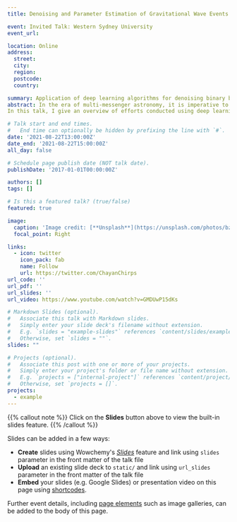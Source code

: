 ```yaml
---
title: Denoising and Parameter Estimation of Gravitational Wave Events Using Deep Learning

event: Invited Talk: Western Sydney University
event_url: 

location: Online
address:
  street: 
  city: 
  region: 
  postcode: 
  country: 

summary: Application of deep learning algorithms for denoising binary black hole gravitational waves and estimating their source properties.
abstract: In the era of multi-messenger astronomy, it is imperative to conduct rapid estimation of the masses and sky directions of gravitational wave sources for prompt electromagnetic follow-up observations. However, currently used Bayesian parameter estimation techniques by the LIGO-Virgo collaboration are not fast enough to enable detections of electromagnetic signatures arising during or just after the merger of the binary system.
In this talk, I give an overview of efforts conducted using deep learning algorithms for fast likelihood-free inference of gravitational wave source parameters at comparable accuracy to the optimal Bayesian inference results. I discuss deep learning techniques for extraction of binary black hole gravitational wave signals from noise and applications of the method for accurate sky localization and chirp mass estimation.

# Talk start and end times.
#   End time can optionally be hidden by prefixing the line with `#`.
date: '2021-08-22T13:00:00Z'
date_end: '2021-08-22T15:00:00Z'
all_day: false

# Schedule page publish date (NOT talk date).
publishDate: '2017-01-01T00:00:00Z'

authors: []
tags: []

# Is this a featured talk? (true/false)
featured: true

image:
  caption: 'Image credit: [**Unsplash**](https://unsplash.com/photos/bzdhc5b3Bxs)'
  focal_point: Right

links:
  - icon: twitter
    icon_pack: fab
    name: Follow
    url: https://twitter.com/ChayanChirps
url_code: ''
url_pdf: ''
url_slides: ''
url_video: https://www.youtube.com/watch?v=GMDUwP15dKs

# Markdown Slides (optional).
#   Associate this talk with Markdown slides.
#   Simply enter your slide deck's filename without extension.
#   E.g. `slides = "example-slides"` references `content/slides/example-slides.md`.
#   Otherwise, set `slides = ""`.
slides: ""

# Projects (optional).
#   Associate this post with one or more of your projects.
#   Simply enter your project's folder or file name without extension.
#   E.g. `projects = ["internal-project"]` references `content/project/deep-learning/index.md`.
#   Otherwise, set `projects = []`.
projects:
  - example
---
```


{{% callout note %}}
Click on the **Slides** button above to view the built-in slides feature.
{{% /callout %}}

Slides can be added in a few ways:

- **Create** slides using Wowchemy's [_Slides_](https://wowchemy.com/docs/managing-content/#create-slides) feature and link using `slides` parameter in the front matter of the talk file
- **Upload** an existing slide deck to `static/` and link using `url_slides` parameter in the front matter of the talk file
- **Embed** your slides (e.g. Google Slides) or presentation video on this page using [shortcodes](https://wowchemy.com/docs/writing-markdown-latex/).

Further event details, including [page elements](https://wowchemy.com/docs/writing-markdown-latex/) such as image galleries, can be added to the body of this page.
